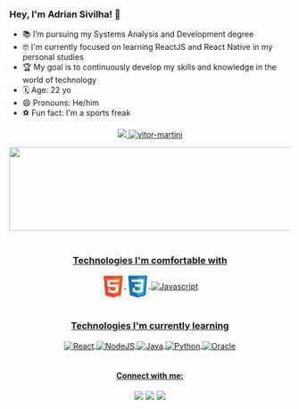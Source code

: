 ### Hey, I'm Adrian Sivilha! 👋

- 📚 I’m pursuing my Systems Analysis and Development degree
- 🤓 I'm currently focused on learning ReactJS and React Native in my personal studies 
- 🏆 My goal is to continuously develop my skills and knowledge in the world of technology
- 🗓 Age: 22 yo
- 😄 Pronouns: He/him
- ⚽ Fun fact: I'm a sports freak

<div align="center">
  <a href="https://github.com/adrian-siv">
  <img height="160em" src="https://github-readme-stats.vercel.app/api?username=adrian-siv&show_icons=true&theme=gruvbox&include_all_commits=true&count_private=true"/>
  <img height="160em" src="https://github-readme-streak-stats.herokuapp.com/?user=adrian-siv&theme=gruvbox" alt="vitor-martini" /></p>
  <img height="150em" width="3000em" src="https://github-readme-stats.vercel.app/api/top-langs/?username=adrian-siv&layout=compact&langs_count=7&theme=gruvbox"/>
</div>
  

<div style="display: inline_block" align="center"><br>
  <h3>Technologies I'm comfortable with</h3>
  <img align="center" alt="HTML5" height="40" width="40" src="https://raw.githubusercontent.com/devicons/devicon/master/icons/html5/html5-original.svg" />
  <img align="center" alt="CSS3" height="40" width="40" src="https://raw.githubusercontent.com/devicons/devicon/master/icons/css3/css3-original.svg" />
  <img align="center" alt="Javascript" height="40" width="40" src="https://cdn.jsdelivr.net/gh/devicons/devicon/icons/javascript/javascript-original.svg" />
</div>

<div style="display: inline_block" align="center"><br>
  <h3>Technologies I'm currently learning</h3>
  <img align="center" alt="React" height="40" width="40" src="https://cdn.jsdelivr.net/gh/devicons/devicon/icons/react/react-original.svg" />
  <img align="center" alt="NodeJS" height="40" width="40" src="https://cdn.jsdelivr.net/gh/devicons/devicon/icons/nodejs/nodejs-original.svg" />        
  <img align="center" alt="Java" height="40" width="40" src="https://cdn.jsdelivr.net/gh/devicons/devicon/icons/java/java-original.svg" />
  <img align="center" alt="Python" height="40" width="40" src="https://cdn.jsdelivr.net/gh/devicons/devicon/icons/python/python-original.svg" />
  <img align="center" alt="Oracle" height="40" width="40" src="https://cdn.jsdelivr.net/gh/devicons/devicon/icons/oracle/oracle-original.svg" />
</div>

<div align="center">
  <br>
  <h4>Connect with me:</h4>
  <a href="https://www.linkedin.com/in/adrian-sivilha/" target="_blank"><img src="https://img.shields.io/badge/-LinkedIn-%230077B5?style=for-the-badge&logo=linkedin&logoColor=white" target="_blank"></a>
  <a href = "mailto:adrian.siv@gmail.com"><img src="https://img.shields.io/badge/-Gmail-%23333?style=for-the-badge&logo=gmail&logoColor=white" target="_blank"></a>
  <a href="https://t.me/adrian-siv" target="_blank"><img src="https://img.shields.io/badge/Telegram-2CA5E0?style=for-the-badge&logo=telegram&logoColor=white" target="_blank"></a> 
  
</div>
